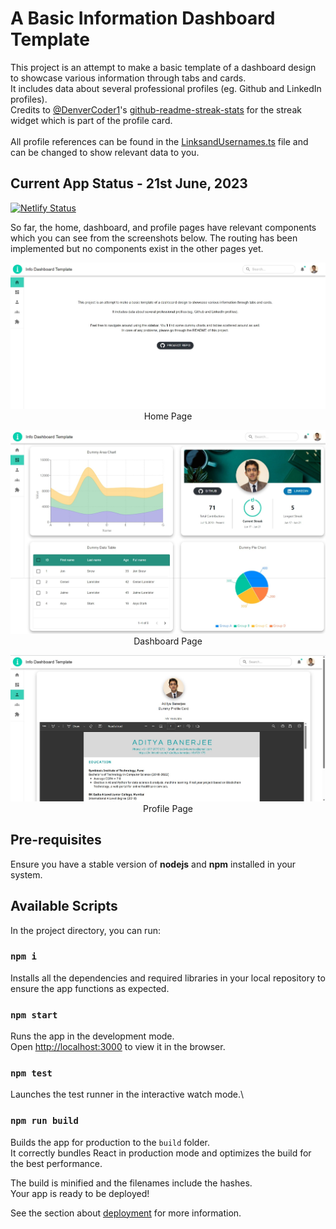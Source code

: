 # A Basic Information Dashboard Template

This project is an attempt to make a basic template of a dashboard design to showcase various information through tabs and cards.
\
It includes data about several professional profiles (eg. Github and LinkedIn profiles).\
Credits to [@DenverCoder1](https://github.com/DenverCoder1)'s [github-readme-streak-stats](https://github.com/DenverCoder1/github-readme-streak-stats) for the streak widget which is part of the profile card.\
\
All profile references can be found in the
[LinksandUsernames.ts](src/LinksandUsernames.ts) file and can be changed to show relevant data to you.

## Current App Status - 21st June, 2023

[![Netlify Status](https://api.netlify.com/api/v1/badges/e91a0f9a-6283-4073-94e1-5f162c8785a2/deploy-status)](https://app.netlify.com/sites/info-dashboard-template/deploys)

So far, the home, dashboard, and profile pages have relevant components which you can see from the screenshots below. The routing has been implemented but no components exist in the other pages yet.

<p align="center">
  <img src="./public/HomePage.jpeg" alt="Home Page"/>
  Home Page 
</p>
<p align="center">
  <img src="./public/DashboardPage.jpeg" alt="Dashboard Page"/>
  Dashboard Page 
</p>
<p align="center">
  <img src="./public/ProfilePage.jpg" alt="Profile Page"/>
  Profile Page 
</p>

## Pre-requisites

Ensure you have a stable version of **nodejs** and **npm** installed in your system.

## Available Scripts

In the project directory, you can run:

### `npm i`

Installs all the dependencies and required libraries in your local repository to ensure the app functions as expected.

### `npm start`

Runs the app in the development mode.\
Open [http://localhost:3000](http://localhost:3000) to view it in the browser.

### `npm test`

Launches the test runner in the interactive watch mode.\

### `npm run build`

Builds the app for production to the `build` folder.\
It correctly bundles React in production mode and optimizes the build for the best performance.

The build is minified and the filenames include the hashes.\
Your app is ready to be deployed!

See the section about [deployment](https://facebook.github.io/create-react-app/docs/deployment) for more information.
